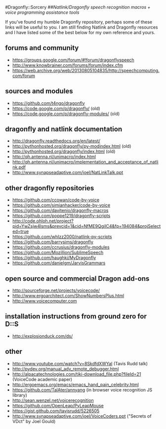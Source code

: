 #Dragonfly::Sorcery
##_Natlink/Dragonfly speech recognition macros + voice programming assistance tools_

If you've found my humble Dragonfly repository, perhaps some of these links will be useful to you. I am still finding Natlink and Dragonfly resources and I have listed some of the best below for my own reference and yours.

forums and community
--
 - https://groups.google.com/forum/#!forum/dragonflyspeech
 - http://www.knowbrainer.com/forums/forum/index.cfm
 - https://web.archive.org/web/20130805104835/http://speechcomputing.com/forum

sources and modules
--
 - https://github.com/t4ngo/dragonfly
 - https://code.google.com/p/dragonfly/ (old)
 - https://code.google.com/p/dragonfly-modules/ (old)

dragonfly and natlink documentation
--
 - http://dragonfly.readthedocs.org/en/latest/
 - http://pythonhosted.org/dragonfly/py-modindex.html (old)
 - http://pythonhosted.org/dragonfly/index.html (old)
 - http://qh.antenna.nl/unimacro/index.html
 - http://qh.antenna.nl/unimacro/implementation_and_acceptance_of_natlink.pdf
 - http://www.synapseadaptive.com/joel/NatLinkTalk.ppt

other dragonfly repositories
--
 - https://github.com/ccowan/code-by-voice
 - https://github.com/simianhacker/code-by-voice
 - https://github.com/davitenio/dragonfly-macros
 - https://github.com/poppe1219/dragonfly-scripts
 - http://code.ohloh.net/project?pid=YwZsjw4lsms&prevcid=1&cid=NfME9QgiIC4&fp=194084&projSelected=true
 - https://github.com/whIzz2000/natlink-py-scripts
 - https://github.com/barrysims/dragonfly
 - https://github.com/ccrusius/dragonfly-modules
 - https://github.com/Mozillion/SublimeSpeech
 - https://github.com/haughki/MyDragonfly
 - https://github.com/danielgm/JarvisGrammars

open source and commercial Dragon add-ons
--
 - http://sourceforge.net/projects/voicecode/
 - http://www.ergoarchitect.com/ShowNumbersPlus.html
 - http://www.voicecomputer.com

installation instructions from ground zero for D::S
--
 - http://explosionduck.com/ds/

other
--
 - http://www.youtube.com/watch?v=8SkdfdXWYaI (Tavis Rudd talk)
 - http://pydev.org/manual_adv_remote_debugger.html
 - http://alpacatechnologies.com/tiki-download_file.php?fileId=21 (VoiceCode academic paper)
 - http://ergoemacs.org/emacs/emacs_hand_pain_celebrity.html
 - https://github.com/TalAter/annyang (in browser voice recognition JS library)
 - http://sean.wenzel.net/voicerecognition
 - https://github.com/OpenLeap/PyLeapMouse
 - https://gist.github.com/tavisrudd/5226505
 - http://www.synapseadaptive.com/joel/VoiceCoders.ppt ("Secrets of VDct" by Joel Gould)
